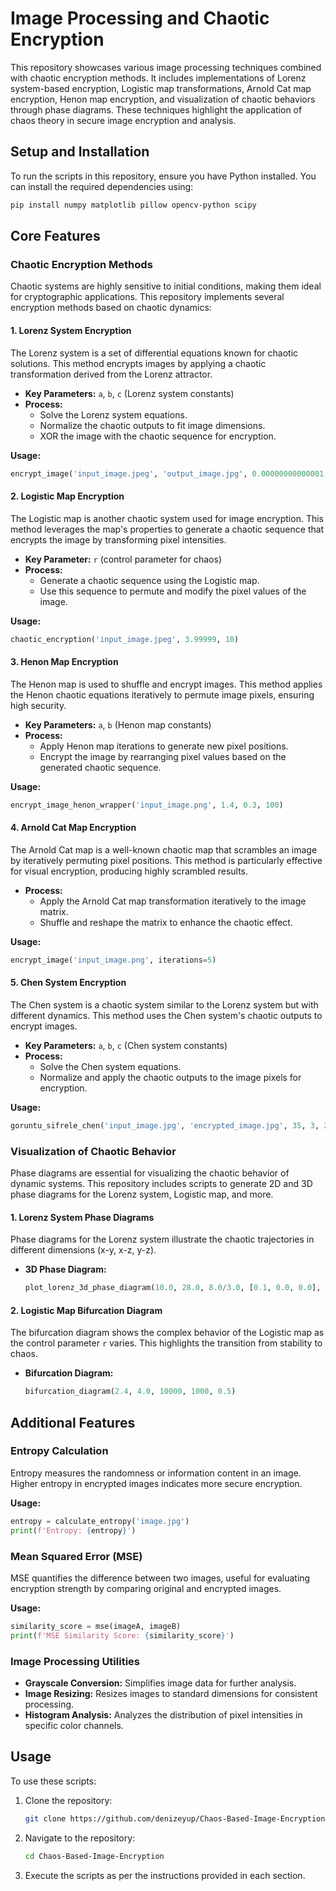 # Image Processing and Chaotic Encryption

This repository showcases various image processing techniques combined with chaotic encryption methods. It includes implementations of Lorenz system-based encryption, Logistic map transformations, Arnold Cat map encryption, Henon map encryption, and visualization of chaotic behaviors through phase diagrams. These techniques highlight the application of chaos theory in secure image encryption and analysis.

## Setup and Installation

To run the scripts in this repository, ensure you have Python installed. You can install the required dependencies using:

```bash
pip install numpy matplotlib pillow opencv-python scipy
```

## Core Features

### Chaotic Encryption Methods

Chaotic systems are highly sensitive to initial conditions, making them ideal for cryptographic applications. This repository implements several encryption methods based on chaotic dynamics:

#### 1. **Lorenz System Encryption**

The Lorenz system is a set of differential equations known for chaotic solutions. This method encrypts images by applying a chaotic transformation derived from the Lorenz attractor.

- **Key Parameters:** `a`, `b`, `c` (Lorenz system constants)
- **Process:** 
  - Solve the Lorenz system equations.
  - Normalize the chaotic outputs to fit image dimensions.
  - XOR the image with the chaotic sequence for encryption.

**Usage:**
```python
encrypt_image('input_image.jpeg', 'output_image.jpg', 0.00000000000001, 102225, 29)
```

#### 2. **Logistic Map Encryption**

The Logistic map is another chaotic system used for image encryption. This method leverages the map's properties to generate a chaotic sequence that encrypts the image by transforming pixel intensities.

- **Key Parameter:** `r` (control parameter for chaos)
- **Process:**
  - Generate a chaotic sequence using the Logistic map.
  - Use this sequence to permute and modify the pixel values of the image.

**Usage:**
```python
chaotic_encryption('input_image.jpeg', 3.99999, 10)
```

#### 3. **Henon Map Encryption**

The Henon map is used to shuffle and encrypt images. This method applies the Henon chaotic equations iteratively to permute image pixels, ensuring high security.

- **Key Parameters:** `a`, `b` (Henon map constants)
- **Process:**
  - Apply Henon map iterations to generate new pixel positions.
  - Encrypt the image by rearranging pixel values based on the generated chaotic sequence.

**Usage:**
```python
encrypt_image_henon_wrapper('input_image.png', 1.4, 0.3, 100)
```

#### 4. **Arnold Cat Map Encryption**

The Arnold Cat map is a well-known chaotic map that scrambles an image by iteratively permuting pixel positions. This method is particularly effective for visual encryption, producing highly scrambled results.

- **Process:**
  - Apply the Arnold Cat map transformation iteratively to the image matrix.
  - Shuffle and reshape the matrix to enhance the chaotic effect.

**Usage:**
```python
encrypt_image('input_image.png', iterations=5)
```

#### 5. **Chen System Encryption**

The Chen system is a chaotic system similar to the Lorenz system but with different dynamics. This method uses the Chen system's chaotic outputs to encrypt images.

- **Key Parameters:** `a`, `b`, `c` (Chen system constants)
- **Process:**
  - Solve the Chen system equations.
  - Normalize and apply the chaotic outputs to the image pixels for encryption.

**Usage:**
```python
goruntu_sifrele_chen('input_image.jpg', 'encrypted_image.jpg', 35, 3, 28.4)
```

### Visualization of Chaotic Behavior

Phase diagrams are essential for visualizing the chaotic behavior of dynamic systems. This repository includes scripts to generate 2D and 3D phase diagrams for the Lorenz system, Logistic map, and more.

#### 1. **Lorenz System Phase Diagrams**

Phase diagrams for the Lorenz system illustrate the chaotic trajectories in different dimensions (x-y, x-z, y-z).

- **3D Phase Diagram:**
  ```python
  plot_lorenz_3d_phase_diagram(10.0, 28.0, 8.0/3.0, [0.1, 0.0, 0.0], 25, 10000)
  ```

#### 2. **Logistic Map Bifurcation Diagram**

The bifurcation diagram shows the complex behavior of the Logistic map as the control parameter `r` varies. This highlights the transition from stability to chaos.

- **Bifurcation Diagram:**
  ```python
  bifurcation_diagram(2.4, 4.0, 10000, 1000, 0.5)
  ```

## Additional Features

### Entropy Calculation

Entropy measures the randomness or information content in an image. Higher entropy in encrypted images indicates more secure encryption.

**Usage:**
```python
entropy = calculate_entropy('image.jpg')
print(f'Entropy: {entropy}')
```

### Mean Squared Error (MSE)

MSE quantifies the difference between two images, useful for evaluating encryption strength by comparing original and encrypted images.

**Usage:**
```python
similarity_score = mse(imageA, imageB)
print(f'MSE Similarity Score: {similarity_score}')
```

### Image Processing Utilities

- **Grayscale Conversion:** Simplifies image data for further analysis.
- **Image Resizing:** Resizes images to standard dimensions for consistent processing.
- **Histogram Analysis:** Analyzes the distribution of pixel intensities in specific color channels.

## Usage

To use these scripts:
1. Clone the repository:
   ```bash
   git clone https://github.com/denizeyup/Chaos-Based-Image-Encryption.git
   ```
2. Navigate to the repository:
   ```bash
   cd Chaos-Based-Image-Encryption
   ```
3. Execute the scripts as per the instructions provided in each section.
